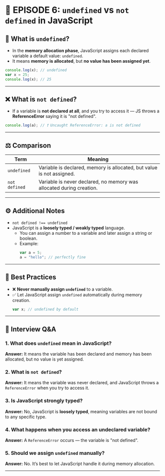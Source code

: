 # 📘 EPISODE 6: `undefined` vs `not defined` in JavaScript

## 🧠 What is `undefined`?

- In the **memory allocation phase**, JavaScript assigns each declared variable a default value: `undefined`.
- It means **memory is allocated**, but **no value has been assigned yet**.

```js
console.log(x); // undefined
var x = 25;
console.log(x); // 25
```

---

## ❌ What is `not defined`?

- If a variable is **not declared at all**, and you try to access it — JS throws a **ReferenceError** saying it is "not defined".

```js
console.log(a); // ❗ Uncaught ReferenceError: a is not defined
```

---

## ⚖️ Comparison

| Term          | Meaning                                                                 |
|---------------|-------------------------------------------------------------------------|
| `undefined`   | Variable is declared, memory is allocated, but value is not assigned.   |
| `not defined` | Variable is never declared, no memory was allocated during creation.    |

---

## ⚙️ Additional Notes

- `not defined !== undefined`
- JavaScript is a **loosely typed / weakly typed** language.
  - You can assign a number to a variable and later assign a string or boolean.
  - Example:
    ```js
    var a = 5;
    a = "hello"; // perfectly fine
    ```

---

## 🚫 Best Practices

- ❌ **Never manually assign `undefined`** to a variable.
- ✅ Let JavaScript assign `undefined` automatically during memory creation.
  ```js
  var x; // undefined by default
  ```

---

## 💬 Interview Q&A

### 1. What does `undefined` mean in JavaScript?
**Answer:** It means the variable has been declared and memory has been allocated, but no value is yet assigned.

### 2. What is `not defined`?
**Answer:** It means the variable was never declared, and JavaScript throws a `ReferenceError` when you try to access it.

### 3. Is JavaScript strongly typed?
**Answer:** No, JavaScript is **loosely typed**, meaning variables are not bound to any specific type.

### 4. What happens when you access an undeclared variable?
**Answer:** A `ReferenceError` occurs — the variable is "not defined".

### 5. Should we assign `undefined` manually?
**Answer:** No. It’s best to let JavaScript handle it during memory allocation.

---